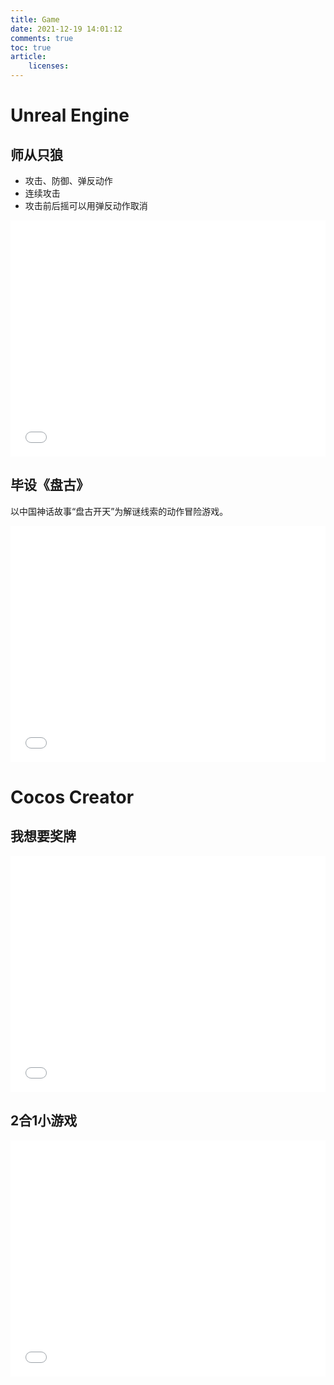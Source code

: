 ```yaml
---
title: Game
date: 2021-12-19 14:01:12
comments: true
toc: true
article:
    licenses:
---
```


# Unreal Engine

## 师从只狼

- 攻击、防御、弹反动作
- 连续攻击
- 攻击前后摇可以用弹反动作取消

<div style="position: relative; width: 100%; height: 0; padding-bottom: 75%;">
    <iframe src="//player.bilibili.com/player.html?aid=294966176&bvid=BV12F411q7CA&cid=464566582&page=1"  scrolling="no" border="0" frameborder="no" framespacing="0" allowfullscreen="true" style="position: absolute; width: 100%; height: 100%; left: 0; top: 0;"></iframe>
</div>

## 毕设《盘古》

以中国神话故事“盘古开天”为解谜线索的动作冒险游戏。

<div style="position: relative; width: 100%; height: 0; padding-bottom: 75%;">
    <iframe src="//player.bilibili.com/player.html?aid=934878152&bvid=BV1nM4y1c72u&cid=464407844&page=1"  scrolling="no" border="0" frameborder="no" framespacing="0" allowfullscreen="true" style="position: absolute; width: 100%; height: 100%; left: 0; top: 0;"></iframe>
</div>

# Cocos Creator

## 我想要奖牌

<div style="position: relative; width: 100%; height: 0; padding-bottom: 75%;">
    <iframe src="/IWantMedals"  scrolling="no" border="0" frameborder="no" framespacing="0" allowfullscreen="true" style="position: absolute; width: 100%; height: 100%; left: 0; top: 0;"></iframe>
</div>

## 2合1小游戏

<div style="position: relative; width: 100%; height: 0; padding-bottom: 75%;">
    <iframe src="/2IN1"  scrolling="no" border="0" frameborder="no" framespacing="0" allowfullscreen="true" style="position: absolute; width: 100%; height: 100%; left: 0; top: 0;"></iframe>
</div>